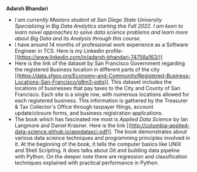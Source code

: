 **Adarsh Bhandari** 
- *I am currently Masters student at San Diego State University Specializing in Big Data Analytics starting this Fall 2022. I am keen to learn novel approaches to solve data science problems and learn more about Big Data and its Analysis through this course.*
- I have around 14 months of professional work experience as a Software Engineer in TCS. Here is my Linkedin profile- [(https://www.linkedin.com/in/adarsh-bhandari-74758a163/)]
- Here is the link of the dataset by San Francisco Government regarding the registered Business location in different parts of the city [(https://data.sfgov.org/Economy-and-Community/Registered-Business-Locations-San-Francisco/g8m3-pdis)]. This dataset includes the locations of businesses that pay taxes to the City and County of San Francisco. Each site is a single row, with numerous locations allowed for each registered business. This information is gathered by the Treasurer & Tax Collector's Office through taxpayer filings, account update/closure forms, and business registration applications.
- The book which has fascinated me most is *Applied Data Science* by Ian Langmore and Daniel Krasner. Here is the link [(http://columbia-applied-data-science.github.io/appdatasci.pdf)]. The book demonstrates about various data science techniques and programming principles involved in it. At the beginning of the book, it tells the computer basics like UNIX and Shell Scripting. It does talks about Git and building data pipeline with Python. On the deeper note there are regression and classification techniques explained with practical performance in Python. 



